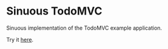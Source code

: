 # Sinuous TodoMVC

Sinuous implementation of the TodoMVC example application.

Try it [here](https://luwes.github.io/sinuous-todomvc).
